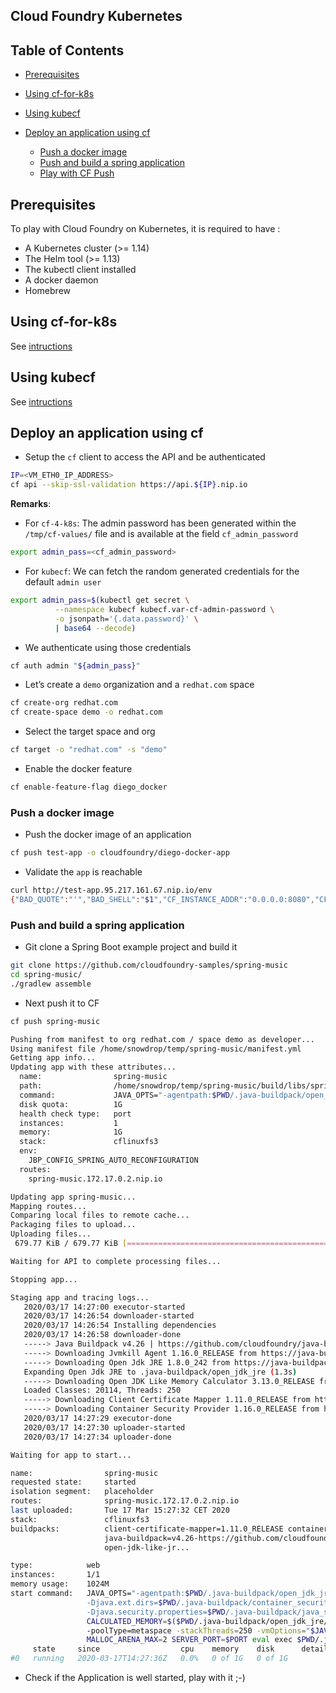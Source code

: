 ## Cloud Foundry Kubernetes

## Table of Contents

  * [Prerequisites](#prerequisites)
  * [Using cf-for-k8s](#using-cf-for-k8s)
  * [Using kubecf](#using-kubecf)

  * [Deploy an application using cf](#deploy-an-application-using-cf)
     * [Push a docker image](#push-a-docker-image)
     * [Push and build a spring application](#push-and-build-a-spring-application)
     * [Play with CF Push](#play-with-cf-push)

## Prerequisites

To play with Cloud Foundry on Kubernetes, it is required to have :
- A Kubernetes cluster (>= 1.14)
- The Helm tool (>= 1.13)
- The kubectl client installed
- A docker daemon
- Homebrew

## Using cf-for-k8s

See [intructions](CF-4-K8s.md)

## Using kubecf

See [intructions](KUBECF.md)

## Deploy an application using cf

- Setup the `cf` client to access the API and be authenticated
```bash
IP=<VM_ETH0_IP_ADDRESS>
cf api --skip-ssl-validation https://api.${IP}.nip.io
```
**Remarks**: 

- For `cf-4-k8s`: The admin password has been generated within the `/tmp/cf-values/` file and is available at the field `cf_admin_password`
```bash
export admin_pass=<cf_admin_password>
```
- For `kubecf`: We can fetch the random generated credentials for the default `admin user` 
```bash
export admin_pass=$(kubectl get secret \
          --namespace kubecf kubecf.var-cf-admin-password \
          -o jsonpath='{.data.password}' \
          | base64 --decode)
```

- We authenticate using those credentials
```bash
cf auth admin "${admin_pass}"
```
- Let’s create a `demo` organization and a `redhat.com` space
```bash
cf create-org redhat.com
cf create-space demo -o redhat.com
```
- Select the target space and org
```bash
cf target -o "redhat.com" -s "demo"
```

- Enable the docker feature
```bash
cf enable-feature-flag diego_docker
```

### Push a docker image

- Push the docker image of an application
```bash
cf push test-app -o cloudfoundry/diego-docker-app
```
- Validate the `app` is reachable
```bash
curl http://test-app.95.217.161.67.nip.io/env
{"BAD_QUOTE":"'","BAD_SHELL":"$1","CF_INSTANCE_ADDR":"0.0.0.0:8080","CF_INSTANCE_INTERNAL_IP":"10.244.0.32","CF_INSTANCE_IP":"10.244.0.32","CF_INSTANCE_PORT":"8080","CF_INSTANCE_PORTS":"[{\"external\":8080,\"internal\":8080}]","HOME":"/home/some_docker_user","HOSTNAME":"diego-docker-app-demo-3c087bf83d-0","KUBERNETES_PORT":"tcp://10.96.0.1:443","KUBERNETES_PORT_443_TCP":"tcp://10.96.0.1:443","KUBERNETES_PORT_443_TCP_ADDR":"10.96.0.1","KUBERNETES_PORT_443_TCP_PORT":"443","KUBERNETES_PORT_443_TCP_PROTO":"tcp","KUBERNETES_SERVICE_HOST":"10.96.0.1","KUBERNETES_SERVICE_PORT":"443","KUBERNETES_SERVICE_PORT_HTTPS":"443","LANG":"en_US.UTF-8","MEMORY_LIMIT":"1024m","PATH":"/usr/local/sbin:/usr/local/bin:/usr/sbin:/usr/bin:/sbin:/bin:/myapp/bin","POD_NAME":"diego-docker-app-demo-3c087bf83d-0","PORT":"8080","SOME_VAR":"some_docker_value","S_CD8A51EC_F591_488B_B98D_5884B15C156B_PORT":"tcp://10.100.236.5:8080","S_CD8A51EC_F591_488B_B98D_5884B15C156B_PORT_8080_TCP":"tcp://10.100.236.5:8080","S_CD8A51EC_F591_488B_B98D_5884B15C156B_PORT_8080_TCP_ADDR":"10.100.236.5","S_CD8A51EC_F591_488B_B98D_5884B15C156B_PORT_8080_TCP_PORT":"8080","S_CD8A51EC_F591_488B_B98D_5884B15C156B_PORT_8080_TCP_PROTO":"tcp","S_CD8A51EC_F591_488B_B98D_5884B15C156B_SERVICE_HOST":"10.100.236.5","S_CD8A51EC_F591_488B_B98D_5884B15C156B_SERVICE_PORT":"8080","S_CD8A51EC_F591_488B_B98D_5884B15C156B_SERVICE_PORT_HTTP":"8080","VCAP_APPLICATION":"{\"cf_api\":\"https://api.95.217.134.196.nip.io\",\"limits\":{\"fds\":16384,\"mem\":1024,\"disk\":1024},\"application_name\":\"diego-docker-app\",\"application_uris\":[\"diego-docker-app.95.217.134.196.nip.io\"],\"name\":\"diego-docker-app\",\"space_name\":\"demo\",\"space_id\":\"f148f02d-fcf3-4657-a3ea-f3f8cae530ad\",\"organization_id\":\"c4f7aa9b-18cf-4687-8073-719f61cc4168\",\"organization_name\":\"redhat.com\",\"uris\":[\"diego-docker-app.95.217.134.196.nip.io\"],\"process_id\":\"7e52ed45-3a98-41ca-ac94-21b69cf06f9f\",\"process_type\":\"web\",\"application_id\":\"7e52ed45-3a98-41ca-ac94-21b69cf06f9f\",\"version\":\"63884c6e-3e6d-45a9-b16a-40cc3e3d5c48\",\"application_version\":\"63884c6e-3e6d-45a9-b16a-40cc3e3d5c48\"}","VCAP_APP_HOST":"0.0.0.0","VCAP_APP_PORT":"8080","VCAP_SERVICES":"{}"}[snowdrop@k03-k116 cf-for-k8s]$
```

### Push and build a spring application

- Git clone a Spring Boot example project and build it
```bash
git clone https://github.com/cloudfoundry-samples/spring-music
cd spring-music/
./gradlew assemble
```

- Next push it to CF
```bash
cf push spring-music

Pushing from manifest to org redhat.com / space demo as developer...
Using manifest file /home/snowdrop/temp/spring-music/manifest.yml
Getting app info...
Updating app with these attributes...
  name:                spring-music
  path:                /home/snowdrop/temp/spring-music/build/libs/spring-music-1.0.jar
  command:             JAVA_OPTS="-agentpath:$PWD/.java-buildpack/open_jdk_jre/bin/jvmkill-1.16.0_RELEASE=printHeapHistogram=1 -Djava.io.tmpdir=$TMPDIR -XX:ActiveProcessorCount=$(nproc) -Djava.ext.dirs=$PWD/.java-buildpack/container_security_provider:$PWD/.java-buildpack/open_jdk_jre/lib/ext -Djava.security.properties=$PWD/.java-buildpack/java_security/java.security $JAVA_OPTS" && CALCULATED_MEMORY=$($PWD/.java-buildpack/open_jdk_jre/bin/java-buildpack-memory-calculator-3.13.0_RELEASE -totMemory=$MEMORY_LIMIT -loadedClasses=20232 -poolType=metaspace -stackThreads=250 -vmOptions="$JAVA_OPTS") && echo JVM Memory Configuration: $CALCULATED_MEMORY && JAVA_OPTS="$JAVA_OPTS $CALCULATED_MEMORY" && MALLOC_ARENA_MAX=2 SERVER_PORT=$PORT eval exec $PWD/.java-buildpack/open_jdk_jre/bin/java $JAVA_OPTS -cp $PWD/. org.springframework.boot.loader.JarLauncher
  disk quota:          1G
  health check type:   port
  instances:           1
  memory:              1G
  stack:               cflinuxfs3
  env:
    JBP_CONFIG_SPRING_AUTO_RECONFIGURATION
  routes:
    spring-music.172.17.0.2.nip.io

Updating app spring-music...
Mapping routes...
Comparing local files to remote cache...
Packaging files to upload...
Uploading files...
 679.77 KiB / 679.77 KiB [===============================================================================================================================================] 100.00% 1s

Waiting for API to complete processing files...

Stopping app...

Staging app and tracing logs...
   2020/03/17 14:27:00 executor-started
   2020/03/17 14:26:54 downloader-started
   2020/03/17 14:26:54 Installing dependencies
   2020/03/17 14:26:58 downloader-done
   -----> Java Buildpack v4.26 | https://github.com/cloudfoundry/java-buildpack.git#e06e00b
   -----> Downloading Jvmkill Agent 1.16.0_RELEASE from https://java-buildpack.cloudfoundry.org/jvmkill/bionic/x86_64/jvmkill-1.16.0-RELEASE.so (0.0s)
   -----> Downloading Open Jdk JRE 1.8.0_242 from https://java-buildpack.cloudfoundry.org/openjdk/bionic/x86_64/openjdk-jre-1.8.0_242-bionic.tar.gz (2.4s)
   Expanding Open Jdk JRE to .java-buildpack/open_jdk_jre (1.3s)
   -----> Downloading Open JDK Like Memory Calculator 3.13.0_RELEASE from https://java-buildpack.cloudfoundry.org/memory-calculator/bionic/x86_64/memory-calculator-3.13.0-RELEASE.tar.gz (0.0s)
   Loaded Classes: 20114, Threads: 250
   -----> Downloading Client Certificate Mapper 1.11.0_RELEASE from https://java-buildpack.cloudfoundry.org/client-certificate-mapper/client-certificate-mapper-1.11.0-RELEASE.jar (0.0s)
   -----> Downloading Container Security Provider 1.16.0_RELEASE from https://java-buildpack.cloudfoundry.org/container-security-provider/container-security-provider-1.16.0-RELEASE.jar (0.1s)
   2020/03/17 14:27:29 executor-done
   2020/03/17 14:27:30 uploader-started
   2020/03/17 14:27:34 uploader-done

Waiting for app to start...

name:                spring-music
requested state:     started
isolation segment:   placeholder
routes:              spring-music.172.17.0.2.nip.io
last uploaded:       Tue 17 Mar 15:27:32 CET 2020
stack:               cflinuxfs3
buildpacks:          client-certificate-mapper=1.11.0_RELEASE container-security-provider=1.16.0_RELEASE
                     java-buildpack=v4.26-https://github.com/cloudfoundry/java-buildpack.git#e06e00b java-main java-opts java-security jvmkill-agent=1.16.0_RELEASE
                     open-jdk-like-jr...

type:            web
instances:       1/1
memory usage:    1024M
start command:   JAVA_OPTS="-agentpath:$PWD/.java-buildpack/open_jdk_jre/bin/jvmkill-1.16.0_RELEASE=printHeapHistogram=1 -Djava.io.tmpdir=$TMPDIR -XX:ActiveProcessorCount=$(nproc)
                 -Djava.ext.dirs=$PWD/.java-buildpack/container_security_provider:$PWD/.java-buildpack/open_jdk_jre/lib/ext
                 -Djava.security.properties=$PWD/.java-buildpack/java_security/java.security $JAVA_OPTS" &&
                 CALCULATED_MEMORY=$($PWD/.java-buildpack/open_jdk_jre/bin/java-buildpack-memory-calculator-3.13.0_RELEASE -totMemory=$MEMORY_LIMIT -loadedClasses=20232
                 -poolType=metaspace -stackThreads=250 -vmOptions="$JAVA_OPTS") && echo JVM Memory Configuration: $CALCULATED_MEMORY && JAVA_OPTS="$JAVA_OPTS $CALCULATED_MEMORY" &&
                 MALLOC_ARENA_MAX=2 SERVER_PORT=$PORT eval exec $PWD/.java-buildpack/open_jdk_jre/bin/java $JAVA_OPTS -cp $PWD/. org.springframework.boot.loader.JarLauncher
     state     since                  cpu    memory    disk      details
#0   running   2020-03-17T14:27:36Z   0.0%   0 of 1G   0 of 1G
```
- Check if the Application is well started, play with it ;-)
